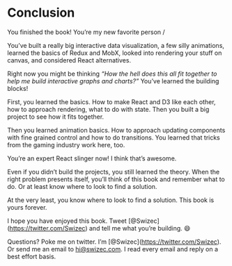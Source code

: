 
# Conclusion

You finished the book\! You’re my new favorite person /

You’ve built a really big interactive data visualization, a few silly
animations, learned the basics of Redux and MobX, looked into rendering
your stuff on canvas, and considered React alternatives.

Right now you might be thinking *“How the hell does this all fit
together to help me build interactive graphs and charts?”* You’ve
learned the building blocks\!

First, you learned the basics. How to make React and D3 like each other,
how to approach rendering, what to do with state. Then you built a big
project to see how it fits together.

Then you learned animation basics. How to approach updating components
with fine grained control and how to do transitions. You learned that
tricks from the gaming industry work here, too.

You’re an expert React slinger now\! I think that’s awesome.

Even if you didn’t build the projects, you still learned the theory.
When the right problem presents itself, you’ll think of this book and
remember what to do. Or at least know where to look to find a solution.

At the very least, you know where to look to find a solution. This book
is yours forever.

I hope you have enjoyed this book. Tweet
\[@Swizec\](https://twitter.com/Swizec) and tell me what you’re
building. :smile:

Questions? Poke me on twitter. I’m
\[@Swizec\](https://twitter.com/Swizec). Or send me an email to
hi@swizec.com. I read every email and reply on a best effort basis.
